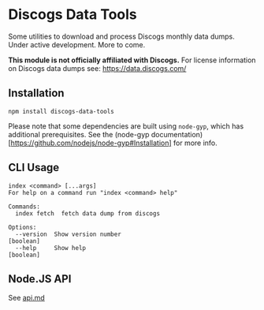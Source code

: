 # Discogs Data Tools
Some utilities to download and process Discogs monthly data dumps. Under active development.
More to come.

**This module is not officially affiliated with Discogs.** For license information on Discogs
data dumps see: https://data.discogs.com/

## Installation
```
npm install discogs-data-tools
```
Please note that some dependencies are built using `node-gyp`, which has additional prerequisites.
See the (node-gyp documentation)[https://github.com/nodejs/node-gyp#Installation] for more info.


## CLI Usage

<!-- below section is automatically generated. Do not modify -->
```
index <command> [...args]
For help on a command run "index <command> help"

Commands:
  index fetch  fetch data dump from discogs

Options:
  --version  Show version number                                       [boolean]
  --help     Show help                                                 [boolean]
```

## Node.JS API
See [api.md](./api.md)